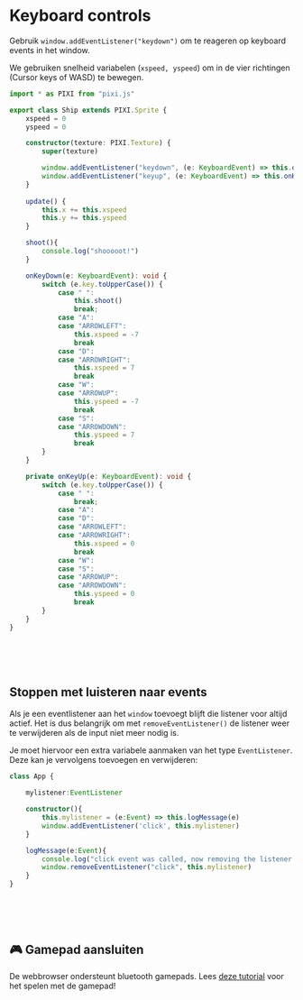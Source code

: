 # Keyboard controls

Gebruik `window.addEventListener("keydown")` om te reageren op keyboard events in het window.

We gebruiken snelheid variabelen (`xspeed, yspeed`) om in de vier richtingen (Cursor keys of WASD) te bewegen.


```typescript
import * as PIXI from "pixi.js"

export class Ship extends PIXI.Sprite {
    xspeed = 0
    yspeed = 0

    constructor(texture: PIXI.Texture) {
        super(texture)

        window.addEventListener("keydown", (e: KeyboardEvent) => this.onKeyDown(e))
        window.addEventListener("keyup", (e: KeyboardEvent) => this.onKeyUp(e))
    }
    
    update() {
        this.x += this.xspeed
        this.y += this.yspeed
    }

    shoot(){
        console.log("shooooot!")
    }

    onKeyDown(e: KeyboardEvent): void {
        switch (e.key.toUpperCase()) {
            case " ":
                this.shoot()
                break;
            case "A":
            case "ARROWLEFT":
                this.xspeed = -7
                break
            case "D":
            case "ARROWRIGHT":
                this.xspeed = 7
                break
            case "W":
            case "ARROWUP":
                this.yspeed = -7
                break
            case "S":
            case "ARROWDOWN":
                this.yspeed = 7
                break
        }
    }

    private onKeyUp(e: KeyboardEvent): void {
        switch (e.key.toUpperCase()) {
            case " ":
                break;
            case "A":
            case "D":
            case "ARROWLEFT":
            case "ARROWRIGHT":
                this.xspeed = 0
                break
            case "W":
            case "S":
            case "ARROWUP":
            case "ARROWDOWN":
                this.yspeed = 0
                break
        }
    }
}

```
<br>
<br>
<Br>

## Stoppen met luisteren naar events

Als je een eventlistener aan het `window` toevoegt blijft die listener voor altijd actief. Het is dus belangrijk om met `removeEventListener()` de listener weer te verwijderen als de input niet meer nodig is.

Je moet hiervoor een extra variabele aanmaken van het type `EventListener`. Deze kan je vervolgens toevoegen en verwijderen:

```typescript
class App {

    mylistener:EventListener

    constructor(){
        this.mylistener = (e:Event) => this.logMessage(e)
        window.addEventListener('click', this.mylistener)
    }

    logMessage(e:Event){
        console.log("click event was called, now removing the listener!")
        window.removeEventListener("click", this.mylistener)
    }
}
```

<Br>
<br>
<Br>

## 🎮 Gamepad aansluiten

De webbrowser ondersteunt bluetooth gamepads. Lees [deze tutorial](https://developer.mozilla.org/en-US/docs/Web/API/Gamepad_API) voor het spelen met de gamepad!